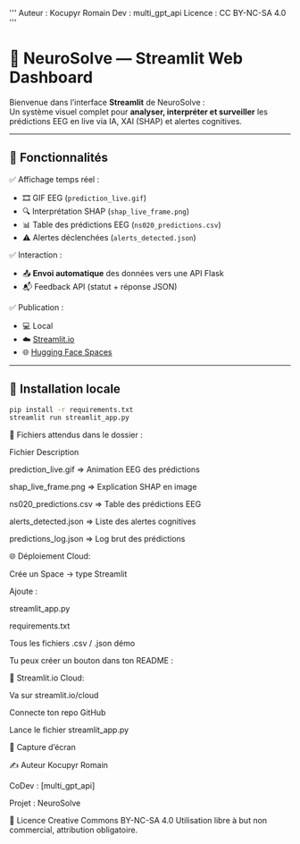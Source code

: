 '''
Auteur : Kocupyr Romain
Dev    : multi_gpt_api
Licence : CC BY-NC-SA 4.0
'''

# 🧠 NeuroSolve — Streamlit Web Dashboard

Bienvenue dans l’interface **Streamlit** de NeuroSolve :  
Un système visuel complet pour **analyser, interpréter et surveiller** les prédictions EEG en live via IA, XAI (SHAP) et alertes cognitives.

---

## 🚀 Fonctionnalités

✅ Affichage temps réel :
- 🎞️ GIF EEG (`prediction_live.gif`)
- 🔍 Interprétation SHAP (`shap_live_frame.png`)
- 📊 Table des prédictions EEG (`ns020_predictions.csv`)
- ⚠️ Alertes déclenchées (`alerts_detected.json`)

✅ Interaction :
- 📤 **Envoi automatique** des données vers une API Flask
- 📬 Feedback API (statut + réponse JSON)

✅ Publication :
- 💻 Local
- ☁️ [Streamlit.io](https://streamlit.io/cloud)  
- 🌐 [Hugging Face Spaces](https://huggingface.co/spaces)

---

## 🧰 Installation locale

```bash
pip install -r requirements.txt
streamlit run streamlit_app.py
```

📁 Fichiers attendus dans le dossier :

Fichier	Description

prediction_live.gif	=> Animation EEG des prédictions

shap_live_frame.png	=> Explication SHAP en image

ns020_predictions.csv	=> Table des prédictions EEG

alerts_detected.json => Liste des alertes cognitives

predictions_log.json =>	Log brut des prédictions


🌐 Déploiement Cloud:

Crée un Space → type Streamlit

Ajoute :

streamlit_app.py

requirements.txt

Tous les fichiers .csv / .json démo

Tu peux créer un bouton dans ton README :


🔹 Streamlit.io Cloud:

Va sur streamlit.io/cloud

Connecte ton repo GitHub

Lance le fichier streamlit_app.py


🧠 Capture d’écran

✍️ Auteur
Kocupyr Romain

CoDev : [multi_gpt_api]

Projet : NeuroSolve

📄 Licence
Creative Commons BY-NC-SA 4.0
Utilisation libre à but non commercial, attribution obligatoire.

